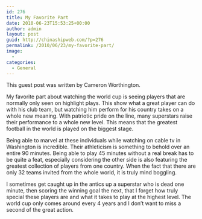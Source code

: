 ```yaml
---
id: 276
title: My Favorite Part
date: 2010-06-23T15:53:25+00:00
author: admin
layout: post
guid: http://chinashipweb.com/?p=276
permalink: /2010/06/23/my-favorite-part/
image:
  - 
categories:
  - General
---
```

This guest post was written by Cameron Worthington.

My favorite part about watching the world cup is seeing players that are normally only seen on highlight plays. This show what a great player can do with his club team, but watching him perform for his country takes on a whole new meaning. With patriotic pride on the line, many superstars raise their performance to a whole new level. This means that the greatest football in the world is played on the biggest stage.

Being able to marvel at these individuals while watching on cable tv in Washington is incredible. Their athleticism is something to behold over an entire 90 minutes. Being able to play 45 minutes without a real break has to be quite a feat, especially considering the other side is also featuring the greatest collection of players from one country. When the fact that there are only 32 teams invited from the whole world, it is truly mind boggling.

I sometimes get caught up in the antics up a superstar who is dead one minute, then scoring the winning goal the next, that I forget how truly special these players are and what it takes to play at the highest level. The world cup only comes around every 4 years and I don&#8217;t want to miss a second of the great action.